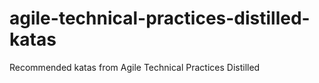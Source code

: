 # agile-technical-practices-distilled-katas
Recommended katas from Agile Technical Practices Distilled
